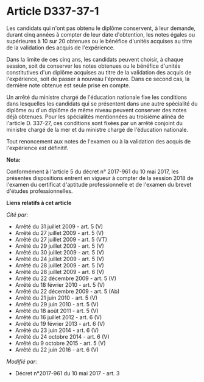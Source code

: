# Article D337-37-1

Les candidats qui n'ont pas obtenu le diplôme conservent, à leur demande, durant cinq années à compter de leur date
d'obtention, les notes égales ou supérieures à 10 sur 20 obtenues ou le bénéfice d'unités acquises au titre de la validation
des acquis de l'expérience.

Dans la limite de ces cinq ans, les candidats peuvent choisir, à chaque session, soit de conserver les notes obtenues ou le
bénéfice d'unités constitutives d'un diplôme acquises au titre de la validation des acquis de l'expérience, soit de passer à
nouveau l'épreuve. Dans ce second cas, la dernière note obtenue est seule prise en compte.

Un arrêté du ministre chargé de l'éducation nationale fixe les conditions dans lesquelles les candidats qui se présentent
dans une autre spécialité du diplôme ou d'un diplôme de même niveau peuvent conserver des notes déjà obtenues. Pour les
spécialités mentionnées au troisième alinéa de l'article D. 337-27, ces conditions sont fixées par un arrêté conjoint du
ministre chargé de la mer et du ministre chargé de l'éducation nationale.

Tout renoncement aux notes de l'examen ou à la validation des acquis de l'expérience est définitif.

**Nota:**

Conformément à l'article 5 du décret n° 2017-961 du 10 mai 2017, les présentes dispositions entrent en vigueur à compter de
la session 2018 de l'examen du certificat d'aptitude professionnelle et de l'examen du brevet d'études professionnelles.

**Liens relatifs à cet article**

_Cité par_:

  - Arrêté du 31 juillet 2009 - art. 5 (V)
  - Arrêté du 27 juillet 2009 - art. 5 (V)
  - Arrêté du 27 juillet 2009 - art. 5 (VT)
  - Arrêté du 29 juillet 2009 - art. 5 (V)
  - Arrêté du 30 juillet 2009 - art. 5 (V)
  - Arrêté du 24 juillet 2009 - art. 5 (V)
  - Arrêté du 28 juillet 2009 - art. 5 (V)
  - Arrêté du 28 juillet 2009 - art. 6 (V)
  - Arrêté du 22 décembre 2009 - art. 5 (V)
  - Arrêté du 18 février 2010 - art. 5 (V)
  - Arrêté du 22 décembre 2009 - art. 5 (Ab)
  - Arrêté du 21 juin 2010 - art. 5 (V)
  - Arrêté du 29 juin 2010 - art. 5 (V)
  - Arrêté du 18 août 2011 - art. 5 (V)
  - Arrêté du 16 juillet 2012 - art. 6 (V)
  - Arrêté du 19 février 2013 - art. 6 (V)
  - Arrêté du 23 juin 2014 - art. 6 (V)
  - Arrêté du 24 octobre 2014 - art. 6 (V)
  - Arrêté du 9 octobre 2015 - art. 5 (V)
  - Arrêté du 22 juin 2016 - art. 6 (V)

_Modifié par_:

  - Décret n°2017-961 du 10 mai 2017 - art. 3
